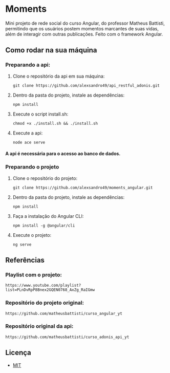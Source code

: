 # Moments
Mini projeto de rede social do curso Angular, do professor Matheus Battisti, permitindo que os usuários postem momentos marcantes de suas vidas, além de interagir com outras publicações. Feito com o framework Angular.

## Como rodar na sua máquina
### Preparando a api:
1. Clone o repositório da api em sua máquina:
   ```
   git clone https://github.com/alexsandro49/api_restful_adonis.git
   ```
2. Dentro da pasta do projeto, instale as dependências:
   ```
   npm install
   ```
3. Execute o script install.sh:
   ```
   chmod +x ./install.sh && ./install.sh
   ```
4. Execute a api:
   ```
   node ace serve
   ```

#### A api é necessária para o acesso ao banco de dados.

### Preparando o projeto
1. Clone o repositório do projeto:
   ```
   git clone https://github.com/alexsandro49/moments_angular.git
   ```
2. Dentro da pasta do projeto, instale as dependências:
   ```
   npm install
   ```
3. Faça a instalação do Angular CLI:
   ```
   npm install -g @angular/cli
   ```
3. Execute o projeto:
   ```
   ng serve
   ```

## Referências
### Playlist com o projeto:
   ```
   https://www.youtube.com/playlist?list=PLnDvRpP8Bnex2GQEN0768_AxZg_RaIGmw
   ```
### Repositório do projeto original:
   ```
   https://github.com/matheusbattisti/curso_angular_yt
   ```
### Repositório original da api:
   ```
   https://github.com/matheusbattisti/curso_adonis_api_yt
   ```

## Licença
- [MIT](https://github.com/alexsandro49/moments_angular/blob/main/LICENSE)